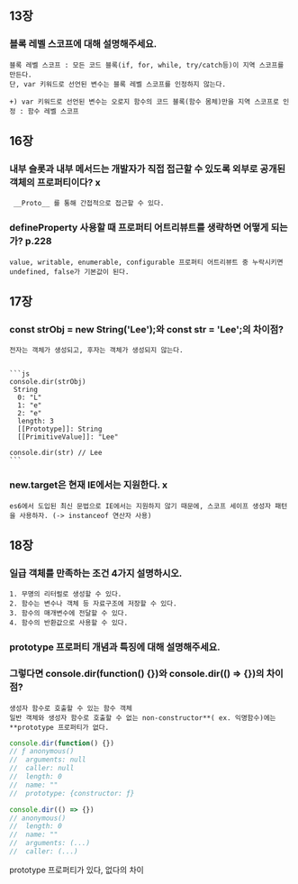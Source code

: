 ## 13장

### 블록 레벨 스코프에 대해 설명해주세요.

    블록 레벨 스코프 : 모든 코드 블록(if, for, while, try/catch등)이 지역 스코프를 만든다.
    단, var 키워드로 선언된 변수는 블록 레벨 스코프를 인정하지 않는다.

    +) var 키워드로 선언된 변수는 오로지 함수의 코드 블록(함수 몸체)만을 지역 스코프로 인정 : 함수 레벨 스코프


## 16장

### 내부 슬롯과 내부 메서드는 개발자가 직접 접근할 수 있도록 외부로 공개된 객체의 프로퍼티이다? x
  
     __Proto__ 를 통해 간접적으로 접근할 수 있다.

### defineProperty 사용할 때 프로퍼티 어트리뷰트를 생략하면 어떻게 되는가? p.228

    value, writable, enumerable, configurable 프로퍼티 어트리뷰트 중 누락시키면 undefined, false가 기본값이 된다.
   
   
## 17장

### const strObj = new String('Lee');와 const str = 'Lee';의 차이점?
    
    전자는 객체가 생성되고, 후자는 객체가 생성되지 않는다.
    
    
    ```js
    console.dir(strObj)
     String
      0: "L"
      1: "e"
      2: "e"
      length: 3
      [[Prototype]]: String
      [[PrimitiveValue]]: "Lee"
      
    console.dir(str) // Lee
    ```

### new.target은 현재 IE에서는 지원한다. x

    es6에서 도입된 최신 문법으로 IE에서는 지원하지 않기 때문에, 스코프 세이프 생성자 패턴을 사용하자. (-> instanceof 연산자 사용)
    

## 18장

### 일급 객체를 만족하는 조건 4가지 설명하시오.

    1. 무명의 리터럴로 생성할 수 있다.
    2. 함수는 변수나 객체 등 자료구조에 저장할 수 있다.
    3. 함수의 매개변수에 전달할 수 있다.
    4. 함수의 반환값으로 사용할 수 있다.
    
### prototype 프로퍼티 개념과 특징에 대해 설명해주세요.
### 그렇다면 console.dir(function() {})와 console.dir(() => {})의 차이점?

    생성자 함수로 호출할 수 있는 함수 객체
    일반 객체와 생성자 함수로 호출할 수 없는 non-constructor**( ex. 익명함수)에는 **prototype 프로퍼티가 없다.

```js
console.dir(function() {})
// ƒ anonymous()
//	arguments: null
//	caller: null
// 	length: 0
//	name: ""
//	prototype: {constructor: ƒ}
```


```js
console.dir(() => {})
// anonymous()
//	length: 0
//	name: ""
//	arguments: (...)
//	caller: (...)
```

prototype 프로퍼티가 있다, 없다의 차이
